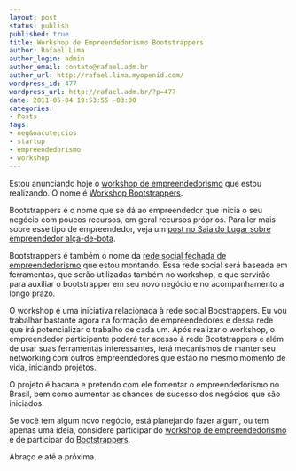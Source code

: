 ```yaml
--- 
layout: post
status: publish
published: true
title: Workshop de Empreendedorismo Bootstrappers
author: Rafael Lima
author_login: admin
author_email: contato@rafael.adm.br
author_url: http://rafael.lima.myopenid.com/
wordpress_id: 477
wordpress_url: http://rafael.adm.br/?p=477
date: 2011-05-04 19:53:55 -03:00
categories: 
- Posts
tags: 
- neg&oacute;cios
- startup
- empreendedorismo
- workshop
---
```

Estou anunciando hoje o <a href="http://bootstrappers.com.br/workshop/">workshop de empreendedorismo</a> que estou realizando. O nome &eacute; <a href="http://bootstrappers.com.br/workshop/">Workshop Bootstrappers</a>.

Bootstrappers &eacute; o nome que se d&aacute; ao empreendedor que inicia o seu neg&oacute;cio com poucos recursos, em geral recursos pr&oacute;prios. Para ler mais sobre esse tipo de empreendedor, veja um <a href="http://www.saiadolugar.com.br/2010/06/10/o-manifesto-do-empreendedor-alca-de-bota/">post no Saia do Lugar sobre empreendedor al&ccedil;a-de-bota</a>.

Bootstrappers &eacute; tamb&eacute;m o nome da <a href="http://bootstrappers.com.br">rede social fechada de empreendedorismo</a> que estou montando. Essa rede social ser&aacute; baseada em ferramentas, que ser&atilde;o utilizadas tamb&eacute;m no workshop, e que servir&atilde;o para auxiliar o bootstrapper em seu novo neg&oacute;cio e no acompanhamento a longo prazo.

O workshop &eacute; uma iniciativa relacionada &agrave; rede social Boostrappers. Eu vou trabalhar bastante agora na forma&ccedil;&atilde;o de empreendedores e dessa rede que ir&aacute; potencializar o trabalho de cada um. Ap&oacute;s realizar o workshop, o empreendedor participante poder&aacute; ter acesso &agrave; rede Bootstrappers e al&eacute;m de usar suas ferramentas interessantes, ter&aacute; mecanismos de manter seu networking com outros empreendedores que est&atilde;o no mesmo momento de vida, iniciando projetos.

O projeto &eacute; bacana e pretendo com ele fomentar o empreendedorismo no Brasil, bem como aumentar as chances de sucesso dos neg&oacute;cios que s&atilde;o iniciados.

Se voc&ecirc; tem algum novo neg&oacute;cio, est&aacute; planejando fazer algum, ou tem apenas uma ideia, considere participar do <a href="http://bootstrappers.com.br/workshop/">workshop de empreendedorismo</a> e de participar do <a href="http://bootstrappers.com.br">Bootstrappers</a>.

Abra&ccedil;o e at&eacute; a pr&oacute;xima.

